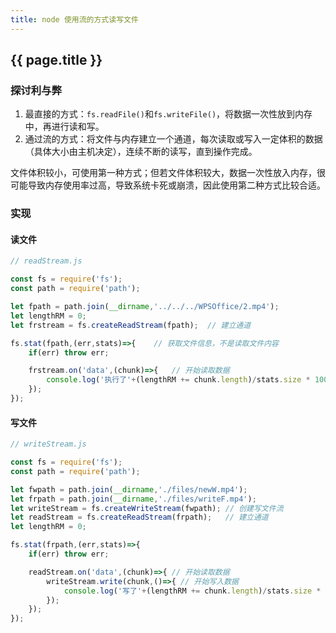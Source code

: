```yaml
---
title: node 使用流的方式读写文件
---
```


## {{ page.title }}

### 探讨利与弊

1. 最直接的方式：```fs.readFile()```和```fs.writeFile()```，将数据一次性放到内存中，再进行读和写。
2. 通过流的方式：将文件与内存建立一个通道，每次读取或写入一定体积的数据（具体大小由主机决定），连续不断的读写，直到操作完成。

文件体积较小，可使用第一种方式；但若文件体积较大，数据一次性放入内存，很可能导致内存使用率过高，导致系统卡死或崩溃，因此使用第二种方式比较合适。

### 实现

#### 读文件
```javascript
// readStream.js

const fs = require('fs');
const path = require('path');

let fpath = path.join(__dirname,'../../../WPSOffice/2.mp4');
let lengthRM = 0;
let frstream = fs.createReadStream(fpath);	// 建立通道

fs.stat(fpath,(err,stats)=>{	// 获取文件信息，不是读取文件内容
	if(err) throw err;

	frstream.on('data',(chunk)=>{	// 开始读取数据
		console.log('执行了'+(lengthRM += chunk.length)/stats.size * 100 +'%');	// 获取读取的进度
	});
});
```

#### 写文件
```javascript
// writeStream.js

const fs = require('fs');
const path = require('path');

let fwpath = path.join(__dirname,'./files/newW.mp4');
let frpath = path.join(__dirname,'./files/writeF.mp4');
let writeStream = fs.createWriteStream(fwpath);	// 创建写文件流
let readStream = fs.createReadStream(frpath);	// 建立通道
let lengthRM = 0;

fs.stat(frpath,(err,stats)=>{
	if(err) throw err;

	readStream.on('data',(chunk)=>{	// 开始读取数据
		writeStream.write(chunk,()=>{ // 开始写入数据
			console.log('写了'+(lengthRM += chunk.length)/stats.size * 100 +'%');	// 获取写入的进度
		});
	});
});
```
